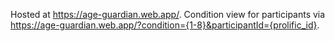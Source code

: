 Hosted at https://age-guardian.web.app/. Condition view for participants via https://age-guardian.web.app/?condition={1-8}&participantId={prolific_id}. 
